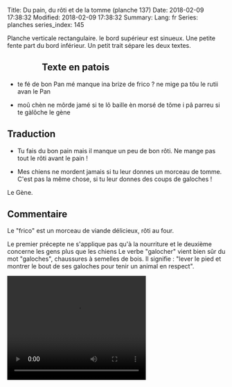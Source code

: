 Title: Du pain, du rôti et de la tomme (planche 137)
Date: 2018-02-09 17:38:32
Modified: 2018-02-09 17:38:32
Summary: 
Lang: fr
Series: planches
series_index: 145

Planche verticale rectangulaire. le bord supérieur est sinueux. Une petite fente part du bord inférieur. Un petit trait sépare les deux textes.
<figure class="image-block" style="float: left;">
  <img alt="" src="{static}/images/planche_137.png">
  <figcaption style="max-width: 218px"></figcaption>
</figure>


## Texte en patois
- te fé de bon Pan mé manque ina brize de frico ?  ne mige pa tôu le  rutii avan le Pan

- moû chèn ne môrde jamé si te lô baille èn morsé de tôme i pâ parreu si te gàlôche 		  le  gène

## Traduction
- Tu fais du bon pain mais il manque un peu de bon rôti. Ne mange pas tout le rôti avant le pain !

- Mes chiens ne mordent jamais si tu leur donnes un morceau de tomme. C'est pas la même chose, si tu leur donnes des coups de galoches !



Le Gène.

## Commentaire
Le "frico" est un morceau de viande délicieux, rôti au four.

Le premier précepte ne s'applique pas qu'à la nourriture et le deuxième concerne les gens plus que les chiens
Le verbe "galocher" vient bien sûr du mot "galoches", chaussures à semelles de bois. Il signifie : "lever le pied et montrer le bout de ses galoches pour tenir un animal en respect".



<video width="320" height="240" controls>
  <source src="https://d1njpgd0ygatdn.cloudfront.net/video_137.mp4" type="video/mp4">
</video>
